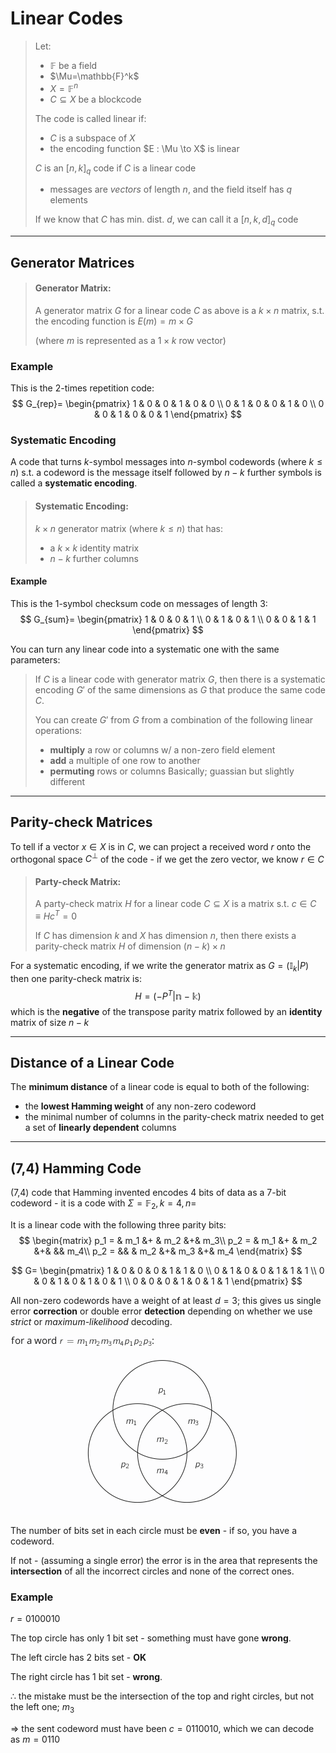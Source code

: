 # Linear Codes

> Let:
> * $\mathbb{F}$ be a field
> * $\Mu=\mathbb{F}^k$
> * $X=\mathbb{F}^n$
> * $C \subseteq X$ be a blockcode
> 
> The code is called linear if:
> * $C$ is a subspace of $X$
> * the encoding function $E : \Mu \to X$ is linear
> 
> $C$ is an $[n,k]_q$ code if $C$ is a linear code 
> * messages are *vectors* of length $n$, and the field itself has $q$ elements
> 
> If we know that $C$ has min. dist. $d$, we can call it a $[n,k,d]_q$ code

---

## Generator Matrices

> #### Generator Matrix:
> A generator matrix $G$ for a linear code $C$ as above is a $k \times n$ matrix, s.t. the encoding function is $E(m) = m \times G$
> 
> (where $m$ is represented as a $1 \times k$ row vector)

### Example

This is the 2-times repetition code:
$$
G_{rep}=
\begin{pmatrix}
    1 & 0 & 0 & 1 & 0 & 0 \\
    0 & 1 & 0 & 0 & 1 & 0 \\
    0 & 0 & 1 & 0 & 0 & 1
\end{pmatrix}
$$

### Systematic Encoding

A code that turns $k$-symbol messages into $n$-symbol codewords (where $k \leq n$) s.t. a codeword is the message itself followed by $n-k$ further symbols is called a **systematic encoding**.

> #### Systematic Encoding:
> $k \times n$ generator matrix (where $k \leq n$) that has:
> * a $k \times k$ identity matrix
> * $n-k$ further columns

#### Example

This is the $1$-symbol checksum code on messages of length $3$:
$$
G_{sum}=
\begin{pmatrix}
    1 & 0 & 0 & 1 \\
    0 & 1 & 0 & 1 \\
    0 & 0 & 1 & 1
\end{pmatrix}
$$

You can turn any linear code into a systematic one with the same parameters:

> If $C$ is a linear code with generator matrix $G$, then there is a systematic encoding $G'$ of the same dimensions as $G$ that produce the same code $C$.
> 
> You can create $G'$ from $G$ from a combination of the following linear operations:
> * **multiply** a row or columns w/ a non-zero field element
> * **add** a multiple of one row to another
> * **permuting** rows or columns
> Basically; guassian but slightly different

---

## Parity-check Matrices

To tell if a vector $x \in X$ is in $C$, we can project a received word $r$ onto the orthogonal space $C^\bot$ of the code - if we get the zero vector, we know $r \in C$

> #### Party-check Matrix:
> A party-check matrix $H$ for a linear code $C \subseteq X$ is a matrix s.t. $c \in C \equiv Hc^T = 0$
> 
> If $C$ has dimension $k$ and $X$ has dimension $n$, then there exists a parity-check matrix $H$ of dimension $(n-k) \times n$

For a systematic encoding, if we write the generator matrix as $G=(\mathbb{I}_k|P)$ then one parity-check matrix is:
$$H=(-P^T|\mathbb{n-k})$$
which is the **negative** of the transpose parity matrix followed by an **identity** matrix of size $n-k$

---

## Distance of a Linear Code

The **minimum distance** of a linear code is equal to both of the following:
* the **lowest Hamming weight** of any non-zero codeword
* the minimal number of columns in the parity-check matrix needed to get a set of **linearly dependent** columns

---

## (7,4) Hamming Code

(7,4) code that Hamming invented encodes $4$ bits of data as a $7$-bit codeword - it is a code with $\Sigma=\mathbb{F}_2, k=4, n=$

It is a linear code with the following three parity bits:
$$
\begin{matrix}
    p_1 = & m_1 &+ & m_2 &+& m_3\\
    p_2 = & m_1 &+ & m_2 &+& && m_4\\
    p_2 = && & m_2 &+& m_3 &+& m_4
\end{matrix}
$$

$$
G=
\begin{pmatrix}
    1 & 0 & 0 & 0 & 1 & 1 & 0 \\
    0 & 1 & 0 & 0 & 1 & 1 & 1 \\
    0 & 0 & 1 & 0 & 1 & 0 & 1 \\
    0 & 0 & 0 & 1 & 0 & 1 & 1
\end{pmatrix}
$$

All non-zero codewords have a weight of at least $d=3$; this gives us single error **correction** or double error **detection** depending on whether we use *strict* or *maximum-likelihood* decoding.

![Hamming Code](assets/hamming_code.png)

The number of bits set in each circle must be **even** - if so, you have a codeword.

If not - (assuming a single error) the error is in the area that represents the **intersection** of all the incorrect circles and none of the correct ones.

### Example
$r=0100010$

The top circle has only $1$ bit set - something must have gone **wrong**.

The left circle has $2$ bits set - **OK**

The right circle has $1$ bit set - **wrong**.

$\therefore$ the mistake must be the intersection of the top and right circles, but not the left one; $m_3$

$\Rightarrow$ the sent codeword must have been $c=0110010$, which we can decode as $m=0110$